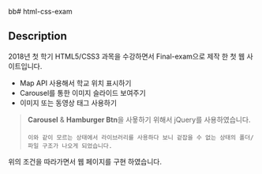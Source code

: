 bb# html-css-exam

## Description

2018년 첫 학기 HTML5/CSS3 과목을 수강하면서 Final-exam으로 제작 한 첫 웹 사이트입니다.

- Map API 사용해서 학교 위치 표시하기
- Carousel를 통한 이미지 슬라이드 보여주기
- 이미지 또는 동영상 태그 사용하기

> **Carousel** & **Hamburger Btn**을 사욯하기 위해서 jQuery를 사용하였습니다.</br></br>  `이와 같이 모르는 상태에서 라이브러리를 사용하다 보니 겉잡을 수 없는 상태의 폴더/파일 구조가 나오게 되었습니다.`

위의 조건을 따라가면서 웹 페이지를 구현 하였습니다.
